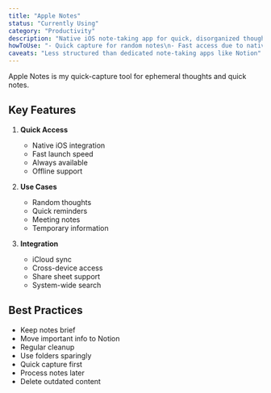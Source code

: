 ```yaml
---
title: "Apple Notes"
status: "Currently Using"
category: "Productivity"
description: "Native iOS note-taking app for quick, disorganized thoughts"
howToUse: "- Quick capture for random notes\n- Fast access due to native integration\n- Temporary note storage"
caveats: "Less structured than dedicated note-taking apps like Notion"
---
```


Apple Notes is my quick-capture tool for ephemeral thoughts and quick notes.

## Key Features

1. **Quick Access**
   - Native iOS integration
   - Fast launch speed
   - Always available
   - Offline support

2. **Use Cases**
   - Random thoughts
   - Quick reminders
   - Meeting notes
   - Temporary information

3. **Integration**
   - iCloud sync
   - Cross-device access
   - Share sheet support
   - System-wide search

## Best Practices

- Keep notes brief
- Move important info to Notion
- Regular cleanup
- Use folders sparingly
- Quick capture first
- Process notes later
- Delete outdated content 